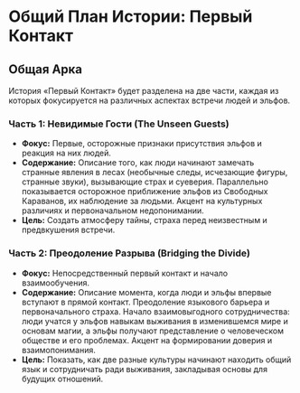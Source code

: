 # Общий План Истории: Первый Контакт

## Общая Арка
История «Первый Контакт» будет разделена на две части, каждая из которых фокусируется на различных аспектах встречи людей и эльфов.

### Часть 1: Невидимые Гости (The Unseen Guests)
*   **Фокус:** Первые, осторожные признаки присутствия эльфов и реакция на них людей.
*   **Содержание:** Описание того, как люди начинают замечать странные явления в лесах (необычные следы, исчезающие фигуры, странные звуки), вызывающие страх и суеверия. Параллельно показывается осторожное приближение эльфов из Свободных Караванов, их наблюдение за людьми. Акцент на культурных различиях и первоначальном недопонимании.
*   **Цель:** Создать атмосферу тайны, страха перед неизвестным и предвкушения встречи.

### Часть 2: Преодоление Разрыва (Bridging the Divide)
*   **Фокус:** Непосредственный первый контакт и начало взаимообучения.
*   **Содержание:** Описание момента, когда люди и эльфы впервые вступают в прямой контакт. Преодоление языкового барьера и первоначального страха. Начало взаимовыгодного сотрудничества: люди учатся у эльфов навыкам выживания в изменившемся мире и основам магии, а эльфы получают представление о человеческом обществе и его проблемах. Акцент на формировании доверия и взаимопонимания.
*   **Цель:** Показать, как две разные культуры начинают находить общий язык и сотрудничать ради выживания, закладывая основы для будущих отношений.
